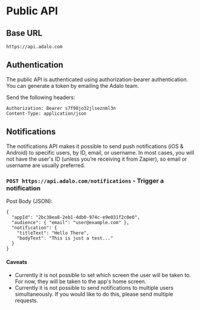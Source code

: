 # Public API

## Base URL

```
https://api.adalo.com
```

## Authentication

The public API is authenticated using authorization-bearer authentication. You can generate a token by emailing the Adalo team.

Send the following headers:

```
Authorization: Bearer s7f98jo32jlseznml3n
Content-Type: application/json
```

## Notifications

The notifications API makes it possible to send push notifications (iOS & Android) to specific users, by ID, email, or username. In most cases, you will not have the user's ID (unless you’re receiving it from Zapier), so email or username are usually preferred.

### `POST https://api.adalo.com/notifications` - Trigger a notification

Post Body (JSON):

```
{
  "appId": "2bc38ea8-2eb1-4db0-974c-e9e031f2c0e0",
  "audience": { "email": "user@example.com" },
  "notification": {
    "titleText": "Hello There",
    "bodyText": "This is just a test..."
  }
}
```

#### Caveats

* Currently it is not possible to set which screen the user will be taken to. For now, they will be taken to the app's home screen.
* Currently it is not possible to send notifications to multiple users simultaneously. If you would like to do this, please send multiple requests.
